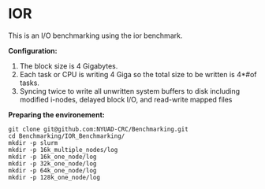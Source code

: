 # IOR

This is an I/O benchmarking using the ior benchmark.

**Configuration:**
1. The block size is 4 Gigabytes.
2. Each task or CPU is writing 4 Giga so the total size to be written is 4*#of tasks.
3. Syncing twice to write all unwritten system buffers to disk including modified i-nodes, delayed block I/O, and read-write mapped files


**Preparing the environement:**
```console 
git clone git@github.com:NYUAD-CRC/Benchmarking.git 
cd Benchmarking/IOR_Benchmarking/
mkdir -p slurm
mkdir -p 16k_multiple_nodes/log
mkdir -p 16k_one_node/log
mkdir -p 32k_one_node/log
mkdir -p 64k_one_node/log
mkdir -p 128k_one_node/log
```
